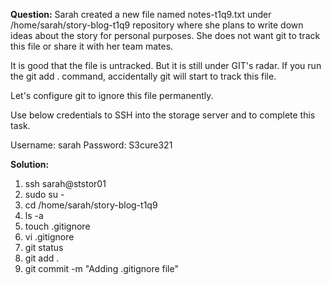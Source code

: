 **Question:**
Sarah created a new file named notes-t1q9.txt under /home/sarah/story-blog-t1q9 repository where she plans to write down ideas about the story for personal purposes. 
She does not want git to track this file or share it with her team mates.

It is good that the file is untracked. But it is still under GIT's radar. If you run the git add . command, accidentally git will start to track this file.


Let's configure git to ignore this file permanently.

Use below credentials to SSH into the storage server and to complete this task.

Username: sarah
Password: S3cure321

**Solution:**

1. ssh sarah@ststor01
2. sudo su -
3. cd /home/sarah/story-blog-t1q9
4. ls -a
5. touch .gitignore
6. vi .gitignore 
7. git status
8. git add .
9. git commit -m "Adding .gitignore file"
